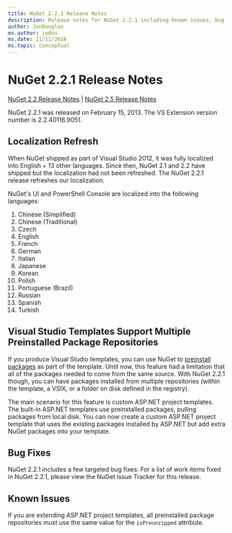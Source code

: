 ```yaml
---
title: NuGet 2.2.1 Release Notes
description: Release notes for NuGet 2.2.1 including known issues, bug fixes, added features, and DCRs.
author: JonDouglas
ms.author: jodou
ms.date: 11/11/2016
ms.topic: conceptual
---
```


# NuGet 2.2.1 Release Notes

[NuGet 2.2 Release Notes](../release-notes/nuget-2.2.md) | [NuGet 2.5 Release Notes](../release-notes/nuget-2.5.md)

NuGet 2.2.1 was released on February 15, 2013.  The VS Extension version number is 2.2.40116.9051.

## Localization Refresh
When NuGet shipped as part of Visual Studio 2012, it was fully localized into English + 13 other languages.  Since then, NuGet 2.1 and 2.2 have shipped but the localization had not been refreshed.  The NuGet 2.2.1 release refreshes our localization.

NuGet's UI and PowerShell Console are localized into the following languages:

1. Chinese (Simplified)
1. Chinese (Traditional)
1. Czech
1. English
1. French
1. German
1. Italian
1. Japanese
1. Korean
1. Polish
1. Portuguese (Brazil)
1. Russian
1. Spanish
1. Turkish

## Visual Studio Templates Support Multiple Preinstalled Package Repositories
If you produce Visual Studio templates, you can use NuGet to [preinstall packages](../visual-studio-extensibility/visual-studio-templates.md) as part of the template.  Until now, this feature had a limitation that all of the packages needed to come from the same source.  With NuGet 2.2.1 though, you can have packages installed from multiple repositories (within the template, a VSIX, or a folder on disk defined in the registry).

The main scenario for this feature is custom ASP.NET project templates.  The built-in ASP.NET templates use preinstalled packages, pulling packages from local disk.  You can now create a custom ASP.NET project template that uses the existing packages installed by ASP.NET but add extra NuGet packages into your template.

## Bug Fixes
NuGet 2.2.1 includes a few targeted bug fixes. For a list of work items fixed in NuGet 2.2.1, please view the NuGet Issue Tracker for this release.


## Known Issues

If you are extending ASP.NET project templates, all preinstalled package repositories must use the same value for the `isPreunzipped` attribute.
